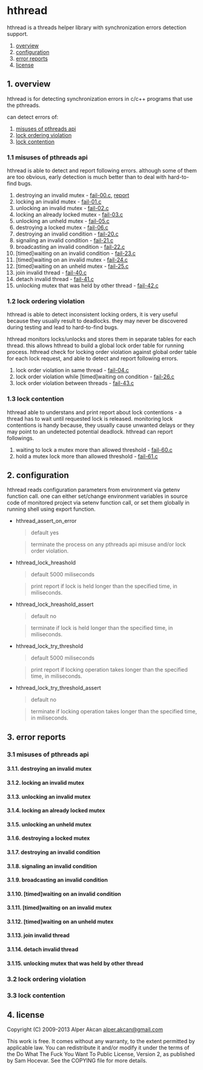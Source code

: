 # hthread #

  hthread is a threads helper library with synchronization errors detection support.
  
  1. <a href="#1-overview">overview</a>
  2. <a href="#2-configuration">configuration</a>
  3. <a href="#3-error-reports">error reports</a>
  4. <a href="#4-license">license</a>

## 1. overview ##

  hthread is for detecting synchronization errors in c/c++ programs that use the pthreads.

  can detect errors of:
  
  1. <a href="#11-misuses-of-pthreads-api">misuses of pthreads api</a>
  2. <a href="#12-lock-ordering-violation">lock ordering violation</a>
  3. <a href="#13-lock-contention">lock contention</a>

### 1.1 misuses of pthreads api ###

  hthread is able to detect and report following errors. although some of them are too obvious, early detection is much better
  than to deal with hard-to-find bugs.
  
  1. destroying an invalid mutex - <a href="test/fail-00.c">fail-00.c</a>, <a href="#311-destroying-an-invalid-mutex">report</a>
  2. locking an invalid mutex - <a href="test/fail-01.c">fail-01.c</a>
  3. unlocking an invalid mutex - <a href="test/fail-02.c">fail-02.c</a>
  4. locking an already locked mutex - <a href="test/fail-03.c">fail-03.c</a>
  5. unlocking an unheld mutex - <a href="test/fail-05.c">fail-05.c</a>
  6. destroying a locked mutex - <a href="test/fail-06.c">fail-06.c</a>
  7. destroying an invalid condition - <a href="test/fail-20.c">fail-20.c</a>
  8. signaling an invalid condition - <a href="test/fail-21.c">fail-21.c</a>
  9. broadcasting an invalid condition - <a href="test/fail-22.c">fail-22.c</a>
  10. [timed]waiting on an invalid condition - <a href="test/fail-23.c">fail-23.c</a>
  11. [timed]waiting on an invalid mutex - <a href="test/fail-24.c">fail-24.c</a>
  12. [timed]waiting on an unheld mutex - <a href="test/fail-25.c">fail-25.c</a>
  13. join invalid thread - <a href="test/fail-40.c">fail-40.c</a>
  14. detach invalid thread - <a href="test/fail-41.c">fail-41.c</a>
  15. unlocking mutex that was held by other thread - <a href="test/fail-42.c">fail-42.c</a>

### 1.2 lock ordering violation ###

  hthread is able to detect inconsistent locking orders, it is very useful because they usually result to deadlocks. they may never
  be discovered during testing and lead to hard-to-find bugs.
  
  hthread monitors locks/unlocks and stores them in separate tables for each thread. this allows hthread to build a global lock order
  table for running process. hthread check for locking order violation against global order table for each lock request, and able to
  detect and report following errors.

  1. lock order violation in same thread - <a href="test/fail-04.c">fail-04.c</a>
  2. lock order violation while [timed]waiting on condition - <a href="test/fail-26.c">fail-26.c</a>
  3. lock order violation between threads - <a href="test/fail-43.c">fail-43.c</a>

### 1.3 lock contention ###

  hthread able to understans and print report about lock contentions - a thread has to wait until requested lock is released. monitoring
  lock contentions is handy because, they usually cause unwanted delays or they may point to an undetected potential deadlock. hthread
  can report followings.

  1. waiting to lock a mutex more than allowed threshold - <a href="test/fail-60.c">fail-60.c</a>
  2. hold a mutex lock more than allowed threshold - <a href="test/fail-61.c">fail-61.c</a>

## 2. configuration ##

  hthread reads configuration parameters from environment via getenv function call. one can either set/change environment variables in source
  code of monitored project via setenv function call, or set them globally in running shell using export function.
  
  - hthread_assert_on_error
  
    > default yes
    
    > terminate the process on any pthreads api misuse and/or lock order violation.
  
  - hthread_lock_hreashold
  
    > default 5000 miliseconds
    
    > print report if lock is held longer than the specified time, in miliseconds.
  
  - hthread_lock_hreashold_assert
  
    > default no
    
    > terminate if lock is held longer than the specified time, in miliseconds.
  
  - hthread_lock_try_threshold
  
    > default 5000 miliseconds
    
    > print report if locking operation takes longer than the specified time, in miliseconds.
  
  - hthread_lock_try_threshold_assert
  
    > default no
    
    > terminate if locking operation takes longer than the specified time, in miliseconds.

## 3. error reports ##

### 3.1 misuses of pthreads api ###

#### 3.1.1. destroying an invalid mutex

#### 3.1.2. locking an invalid mutex

#### 3.1.3. unlocking an invalid mutex

#### 3.1.4. locking an already locked mutex

#### 3.1.5. unlocking an unheld mutex

#### 3.1.6. destroying a locked mutex

#### 3.1.7. destroying an invalid condition

#### 3.1.8. signaling an invalid condition

#### 3.1.9. broadcasting an invalid condition

#### 3.1.10. [timed]waiting on an invalid condition

#### 3.1.11. [timed]waiting on an invalid mutex

#### 3.1.12. [timed]waiting on an unheld mutex

#### 3.1.13. join invalid thread

#### 3.1.14. detach invalid thread

#### 3.1.15. unlocking mutex that was held by other thread

### 3.2 lock ordering violation ###

### 3.3 lock contention ###

## 4. license ##

  Copyright (C) 2009-2013 Alper Akcan <alper.akcan@gmail.com>

  This work is free. It comes without any warranty, to the extent permitted
  by applicable law. You can redistribute it and/or modify it under the terms
  of the Do What The Fuck You Want To Public License, Version 2, as published
  by Sam Hocevar. See the COPYING file for more details.
